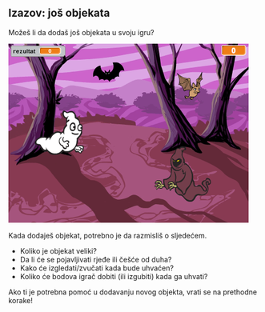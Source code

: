 ## Izazov: još objekata

Možeš li da dodaš još objekata u svoju igru?

![snimak ekrana](images/ghost-final.png)

Kada dodaješ objekat, potrebno je da razmisliš o sljedećem.

+ Koliko je objekat veliki?
+ Da li će se pojavljivati rjeđe ili češće od duha?
+ Kako će izgledati/zvučati kada bude uhvaćen?
+ Koliko će bodova igrač dobiti (ili izgubiti) kada ga uhvati?

Ako ti je potrebna pomoć u dodavanju novog objekta, vrati se na prethodne korake!